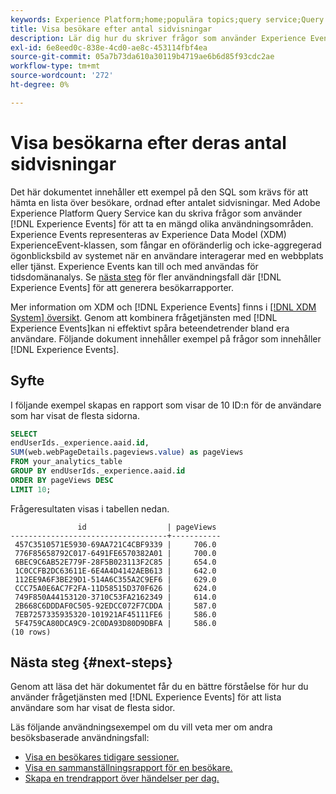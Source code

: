 ```yaml
---
keywords: Experience Platform;home;populära topics;query service;Query service;experience event queries;experience event query;Experience Event query;
title: Visa besökare efter antal sidvisningar
description: Lär dig hur du skriver frågor som använder Experience Events för att hämta en lista över besökare ordnade efter antalet sidvisningar.
exl-id: 6e8eed0c-838e-4cd0-ae8c-453114fbf4ea
source-git-commit: 05a7b73da610a30119b4719ae6b6d85f93cdc2ae
workflow-type: tm+mt
source-wordcount: '272'
ht-degree: 0%

---
```


# Visa besökarna efter deras antal sidvisningar

Det här dokumentet innehåller ett exempel på den SQL som krävs för att hämta en lista över besökare, ordnad efter antalet sidvisningar. Med Adobe Experience Platform Query Service kan du skriva frågor som använder [!DNL Experience Events] för att ta en mängd olika användningsområden. Experience Events representeras av Experience Data Model (XDM) ExperienceEvent-klassen, som fångar en oföränderlig och icke-aggregerad ögonblicksbild av systemet när en användare interagerar med en webbplats eller tjänst. Experience Events kan till och med användas för tidsdomänanalys. Se [nästa steg](#next-steps) för fler användningsfall där [!DNL Experience Events] för att generera besökarrapporter.

Mer information om XDM och [!DNL Experience Events] finns i [[!DNL XDM System] översikt](../../xdm/home.md). Genom att kombinera frågetjänsten med [!DNL Experience Events]kan ni effektivt spåra beteendetrender bland era användare. Följande dokument innehåller exempel på frågor som innehåller [!DNL Experience Events].

## Syfte

I följande exempel skapas en rapport som visar de 10 ID:n för de användare som har visat de flesta sidorna.

```sql
SELECT 
endUserIds._experience.aaid.id, 
SUM(web.webPageDetails.pageviews.value) as pageViews 
FROM your_analytics_table
GROUP BY endUserIds._experience.aaid.id 
ORDER BY pageViews DESC
LIMIT 10;
```

Frågeresultaten visas i tabellen nedan.

```console
               id                  | pageViews
-----------------------------------+-----------
 457C3510571E5930-69AA721C4CBF9339 |     706.0
 776F85658792C017-6491FE6570382A01 |     700.0
 6BEC9C6AB52E779F-28F5B023113F2C85 |     654.0
 1C0CCFB2DC63611E-6E4A4D4142AEB613 |     642.0
 112EE9A6F3BE29D1-514A6C355A2C9EF6 |     629.0
 CCC75A0E6AC7F2FA-11D58515D370F626 |     624.0
 749F850A44153120-3710C53FA2162349 |     614.0
 2B668C6DDDAF0C505-92EDCC072F7CDDA |     587.0
 7EB7257335935320-101921AF45111FE6 |     586.0
 5F4759CA80DCA9C9-2C0DA93D80D9DBFA |     586.0
(10 rows)
```

## Nästa steg {#next-steps}

Genom att läsa det här dokumentet får du en bättre förståelse för hur du använder frågetjänsten med [!DNL Experience Events] för att lista användare som har visat de flesta sidor.

Läs följande användningsexempel om du vill veta mer om andra besöksbaserade användningsfall:

- [Visa en besökares tidigare sessioner.](./list-visitor-sessions.md)
- [Visa en sammanställningsrapport för en besökare.](./roll-up-report-of-a-visitor.md)
- [Skapa en trendrapport över händelser per dag.](./trended-report-of-events.md)
